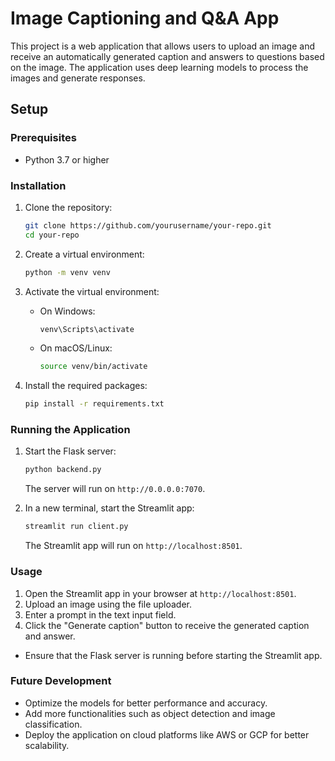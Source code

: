 # Image Captioning and Q&A App

This project is a web application that allows users to upload an image and receive an automatically generated caption and answers to questions based on the image. The application uses deep learning models to process the images and generate responses.

## Setup

### Prerequisites

- Python 3.7 or higher

### Installation

1. Clone the repository:

   ```sh
   git clone https://github.com/yourusername/your-repo.git
   cd your-repo
   ```

2. Create a virtual environment:

   ```sh
   python -m venv venv
   ```

3. Activate the virtual environment:

   - On Windows:

     ```sh
     venv\Scripts\activate
     ```

   - On macOS/Linux:

     ```sh
     source venv/bin/activate
     ```

4. Install the required packages:

   ```sh
   pip install -r requirements.txt
   ```

### Running the Application

1. Start the Flask server:

   ```sh
   python backend.py
   ```

   The server will run on `http://0.0.0.0:7070`.

2. In a new terminal, start the Streamlit app:

   ```sh
   streamlit run client.py
   ```

   The Streamlit app will run on `http://localhost:8501`.

### Usage

1. Open the Streamlit app in your browser at `http://localhost:8501`.
2. Upload an image using the file uploader.
3. Enter a prompt in the text input field.
4. Click the "Generate caption" button to receive the generated caption and answer.

- Ensure that the Flask server is running before starting the Streamlit app.

### Future Development

- Optimize the models for better performance and accuracy.
- Add more functionalities such as object detection and image classification.
- Deploy the application on cloud platforms like AWS or GCP for better scalability.
